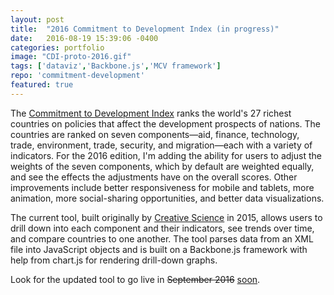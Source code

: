 ```yaml
---
layout: post
title:  "2016 Commitment to Development Index (in progress)"
date:   2016-08-19 15:39:06 -0400
categories: portfolio
image: "CDI-proto-2016.gif"
tags: ['dataviz','Backbone.js','MCV framework']
repo: 'commitment-development'
featured: true
---
```


The [Commitment to Development Index][commitment-development-index] ranks the world's 27 richest countries on policies that affect the development prospects of nations. The countries are ranked on seven components—aid, finance, technology, trade, environment, trade, security, and migration—each  with a variety of indicators. For the 2016 edition, I'm adding the ability for users to adjust the weights of the seven components, which by default are weighted equally, and see the effects the adjustments have on the overall scores. Other improvements include better responsiveness for mobile and tablets, more animation, more social-sharing opportunities, and better data visualizations.

The current tool, built originally by [Creative Science][creative-science] in 2015, allows users to drill down into each component and their indicators, see trends over time, and compare countries to one another. The tool parses data from an XML file into JavaScript objects and is built on a Backbone.js framework with help from chart.js for rendering drill-down graphs.

Look for the updated tool to go live in <del>September 2016</del> <ins datetime="2016-11-02">soon</ins>.

[commitment-development-index]: http://www.cgdev.org/cdi
[creative-science]: http://creativesci.co